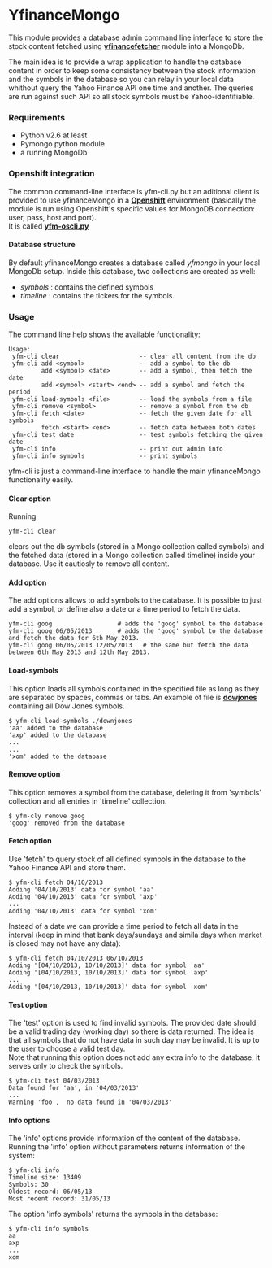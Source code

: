 YfinanceMongo
==============

This module provides a database admin command line interface to store the stock content fetched using 
__[yfinancefetcher](http://www.github.com/figurebelow/yfinancefetcher)__ module into a MongoDb.

The main idea is to provide a wrap application to handle the database content in order to keep some consistency between the 
stock information and the symbols in the database so you can relay in your local data whithout query the Yahoo Finance API one time and another.
The queries are run against such API so all stock symbols must be Yahoo-identifiable.

### Requirements
* Python v2.6 at least
* Pymongo python module
* a running MongoDb 

### Openshift integration

The common command-line interface is yfm-cli.py but an aditional client is provided to use yfinanceMongo in  a 
__[Openshift](http://www.openshift.com)__ environment (basically the module is run using Openshift's specific values for
MongoDB connection: user, pass, host and port).<br>
It is called __[yfm-oscli.py](https://github.com/figurebelow/yfinanceMongo/blob/master/yfm-oscli.py)__

#### Database structure

By default yfinanceMongo creates a database called _yfmongo_ in your local MongoDb setup.
Inside this database, two collections are created as well: 
* _symbols_ : contains the defined symbols
* _timeline_ : contains the tickers for the symbols.

### Usage
The command line help shows the available functionality:
```
Usage:
 yfm-cli clear                      -- clear all content from the db
 yfm-cli add <symbol>               -- add a symbol to the db
         add <symbol> <date>        -- add a symbol, then fetch the date
         add <symbol> <start> <end> -- add a symbol and fetch the period
 yfm-cli load-symbols <file>        -- load the symbols from a file
 yfm-cli remove <symbol>            -- remove a symbol from the db
 yfm-cli fetch <date>               -- fetch the given date for all symbols
         fetch <start> <end>        -- fetch data between both dates
 yfm-cli test date                  -- test symbols fetching the given date
 yfm-cli info                       -- print out admin info
 yfm-cli info symbols               -- print symbols

```

yfm-cli is just a command-line interface to handle the main yfinanceMongo functionality easily.

#### Clear option

Running

```
yfm-cli clear
```
clears out the db symbols (stored in a Mongo collection called symbols) and 
the fetched data (stored in a Mongo collection called timeline) inside your database.
Use it cautiosly to remove all content.

#### Add option

The add options allows to add symbols to the database. It is possible to just add a symbol, or define also
a date or a time period to fetch the data.

```
yfm-cli goog                  # adds the 'goog' symbol to the database
yfm-cli goog 06/05/2013       # adds the 'goog' symbol to the database and fetch the data for 6th May 2013.
yfm-cli goog 06/05/2013 12/05/2013   # the same but fetch the data between 6th May 2013 and 12th May 2013.
```

#### Load-symbols

This option loads all symbols contained in the specified file as long as they are separated by spaces, commas or tabs.
An example of file is __[dowjones](https://github.com/figurebelow/yfinanceMongo/blob/master/dowjones)__ containing all Dow Jones
symbols.

```
$ yfm-cli load-symbols ./downjones
'aa' added to the database
'axp' added to the database
...
...
'xom' added to the database
```

#### Remove option

This option removes a symbol from the database, deleting it from 'symbols' collection and all entries in 'timeline' collection.

```
$ yfm-cly remove goog
'goog' removed from the database
```

#### Fetch option

Use 'fetch' to query stock of all defined symbols in the database to the Yahoo Finance API and store them.

```
$ yfm-cli fetch 04/10/2013
Adding '04/10/2013' data for symbol 'aa'
Adding '04/10/2013' data for symbol 'axp'
...
Adding '04/10/2013' data for symbol 'xom'

```

Instead of a date we can provide a time period to fetch all data in the interval 
(keep in mind that bank days/sundays and simila days when market is closed may not have any data):

```
$ yfm-cli fetch 04/10/2013 06/10/2013
Adding '[04/10/2013, 10/10/2013]' data for symbol 'aa'
Adding '[04/10/2013, 10/10/2013]' data for symbol 'axp'
...
Adding '[04/10/2013, 10/10/2013]' data for symbol 'xom'
```

#### Test option

The 'test' option is used to find invalid symbols. 
The provided date should be a valid trading day (working day) so there is data returned. The idea is that all symbols 
that do not have data in such day may be invalid.
It is up to the user to choose a valid test day.<br>
Note that running this option does not add any extra info to the database, it serves only to check the symbols.
```
$ yfm-cli test 04/03/2013
Data found for 'aa', in '04/03/2013'
...
Warning 'foo',  no data found in '04/03/2013'
```

#### Info options
The 'info' options provide information of the content of the database.
Running the 'info' option without parameters returns information of the system:

```
$ yfm-cli info
Timeline size: 13409
Symbols: 30
Oldest record: 06/05/13
Most recent record: 31/05/13
```

The option 'info symbols' returns the symbols in the database:

```
$ yfm-cli info symbols
aa
axp
...
xom
```

